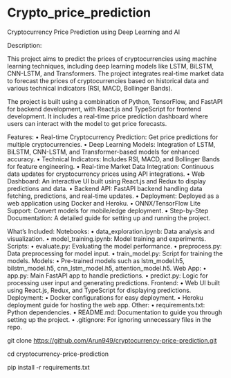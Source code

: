 # Crypto_price_prediction
Cryptocurrency Price Prediction using Deep Learning and AI

Description:

This project aims to predict the prices of cryptocurrencies using machine learning techniques, including deep learning models like LSTM, BiLSTM, CNN-LSTM, and Transformers. The project integrates real-time market data to forecast the prices of cryptocurrencies based on historical data and various technical indicators (RSI, MACD, Bollinger Bands).

The project is built using a combination of Python, TensorFlow, and FastAPI for backend development, with React.js and TypeScript for frontend development. It includes a real-time price prediction dashboard where users can interact with the model to get price forecasts.

Features:
	•	Real-time Cryptocurrency Prediction: Get price predictions for multiple cryptocurrencies.
	•	Deep Learning Models: Integration of LSTM, BiLSTM, CNN-LSTM, and Transformer-based models for enhanced accuracy.
	•	Technical Indicators: Includes RSI, MACD, and Bollinger Bands for feature engineering.
	•	Real-time Market Data Integration: Continuous data updates for cryptocurrency prices using API integrations.
	•	Web Dashboard: An interactive UI built using React.js and Redux to display predictions and data.
	•	Backend API: FastAPI backend handling data fetching, predictions, and real-time updates.
	•	Deployment: Deployed as a web application using Docker and Heroku.
	•	ONNX/TensorFlow Lite Support: Convert models for mobile/edge deployment.
	•	Step-by-Step Documentation: A detailed guide for setting up and running the project.

What’s Included:
	Notebooks:
	•	data_exploration.ipynb: Data analysis and visualization.
	•	model_training.ipynb: Model training and experiments.
	Scripts:
	•	evaluate.py: Evaluating the model performance.
	•	preprocess.py: Data preprocessing for model input.
	•	train_model.py: Script for training the models.
	Models:
	•	Pre-trained models such as lstm_model.h5, bilstm_model.h5, cnn_lstm_model.h5, attention_model.h5.
	Web App:
	•	app.py: Main FastAPI app to handle predictions.
	•	predict.py: Logic for processing user input and generating predictions.
	Frontend:
	•	Web UI built using React.js, Redux, and TypeScript for displaying predictions.
	Deployment:
	•	Docker configurations for easy deployment.
	•	Heroku deployment guide for hosting the web app.
	Other:
	•	requirements.txt: Python dependencies.
	•	README.md: Documentation to guide you through setting up the project.
	•	.gitignore: For ignoring unnecessary files in the repo.

 git clone https://github.com/Arun949/cryptocurrency-price-prediction.git
 
cd cryptocurrency-price-prediction

pip install -r requirements.txt
